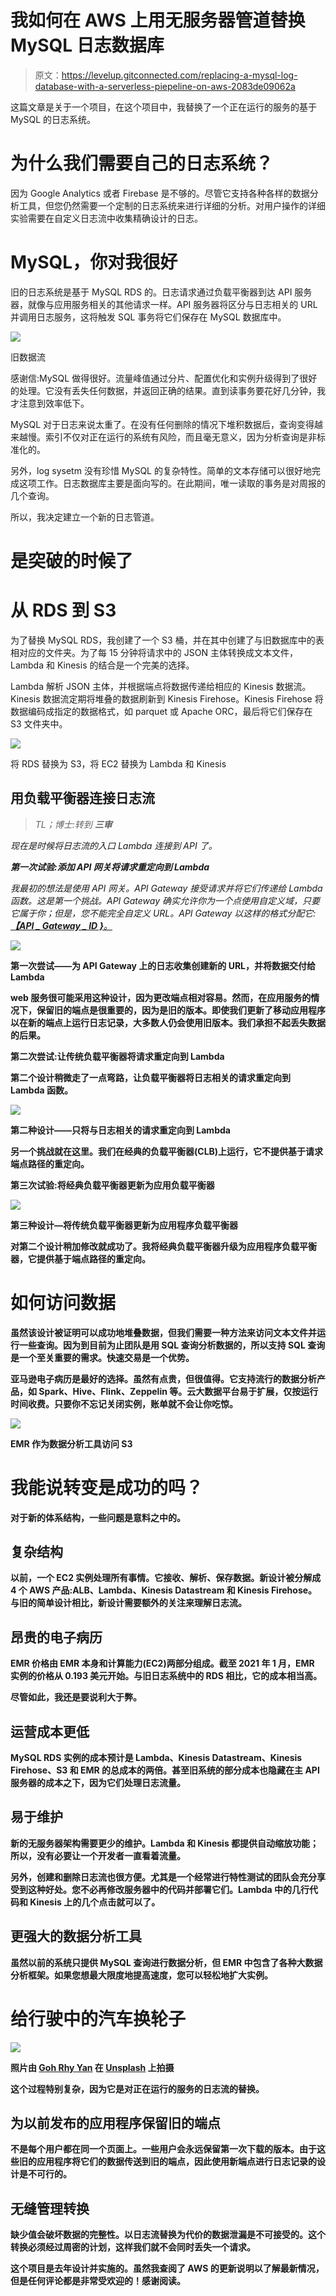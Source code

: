 # 我如何在 AWS 上用无服务器管道替换 MySQL 日志数据库

> 原文：<https://levelup.gitconnected.com/replacing-a-mysql-log-database-with-a-serverless-piepeline-on-aws-2083de09062a>

这篇文章是关于一个项目，在这个项目中，我替换了一个正在运行的服务的基于 MySQL 的日志系统。

# 为什么我们需要自己的日志系统？

因为 Google Analytics 或者 Firebase 是不够的。尽管它支持各种各样的数据分析工具，但您仍然需要一个定制的日志系统来进行详细的分析。对用户操作的详细实验需要在自定义日志流中收集精确设计的日志。

# MySQL，你对我很好

旧的日志系统是基于 MySQL RDS 的。日志请求通过负载平衡器到达 API 服务器，就像与应用服务相关的其他请求一样。API 服务器将区分与日志相关的 URL 并调用日志服务，这将触发 SQL 事务将它们保存在 MySQL 数据库中。

![](img/896b98159a961dda47abf6c2f0d8dd20.png)

旧数据流

感谢信:MySQL 做得很好。流量峰值通过分片、配置优化和实例升级得到了很好的处理。它没有丢失任何数据，并返回正确的结果。直到读事务要花好几分钟，我才注意到效率低下。

MySQL 对于日志来说太重了。在没有任何删除的情况下堆积数据后，查询变得越来越慢。索引不仅对正在运行的系统有风险，而且毫无意义，因为分析查询是非标准化的。

另外，log sysetm 没有珍惜 MySQL 的复杂特性。简单的文本存储可以很好地完成这项工作。日志数据库主要是面向写的。在此期间，唯一读取的事务是对周报的几个查询。

所以，我决定建立一个新的日志管道。

# 是突破的时候了

# 从 RDS 到 S3

为了替换 MySQL RDS，我创建了一个 S3 桶，并在其中创建了与旧数据库中的表相对应的文件夹。为了每 15 分钟将请求中的 JSON 主体转换成文本文件，Lambda 和 Kinesis 的结合是一个完美的选择。

Lambda 解析 JSON 主体，并根据端点将数据传递给相应的 Kinesis 数据流。Kinesis 数据流定期将堆叠的数据刷新到 Kinesis Firehose。Kinesis Firehose 将数据编码成指定的数据格式，如 parquet 或 Apache ORC，最后将它们保存在 S3 文件夹中。

![](img/d07be98d8ae2aa0c842b0038fcc44ade.png)

将 RDS 替换为 S3，将 EC2 替换为 Lambda 和 Kinesis

## 用负载平衡器连接日志流

> *TL；博士:转到* ***三审***

*现在是时候将日志流的入口 Lambda 连接到 API 了。*

***第一次试验:添加 API 网关将请求重定向到 Lambda***

*我最初的想法是使用 API 网关。API Gateway 接受请求并将它们传递给 Lambda 函数。这是第一个挑战。API Gateway 确实允许你为一个点使用自定义域，只要它属于你；但是，您不能完全自定义 URL。API Gateway 以这样的格式分配它:[****【API _ Gateway _ ID }***。*](https://yourdomain.com/custom/path/{API_GATEWAY_ID}.)*

**![](img/9fbf9c97f595b4d8870e5e364085431b.png)**

**第一次尝试——为 API Gateway 上的日志收集创建新的 URL，并将数据交付给 Lambda**

**web 服务很可能采用这种设计，因为更改端点相对容易。然而，在应用服务的情况下，保留旧的端点是很重要的，因为是旧的版本。即使我们更新了移动应用程序以在新的端点上运行日志记录，大多数人仍会使用旧版本。我们承担不起丢失数据的后果。**

****第二次尝试:让传统负载平衡器将请求重定向到 Lambda****

**第二个设计稍微走了一点弯路，让负载平衡器将日志相关的请求重定向到 Lambda 函数。**

**![](img/44354dccefa96fed1bdad335566a0a64.png)**

**第二种设计——只将与日志相关的请求重定向到 Lambda**

**另一个挑战就在这里。我们在经典的负载平衡器(CLB)上运行，它不提供基于请求端点路径的重定向。**

****第三次试验:将经典负载平衡器更新为应用负载平衡器****

**![](img/4b096222a8e6bb813a42535026d1cf0f.png)**

**第三种设计—将传统负载平衡器更新为应用程序负载平衡器**

**对第二个设计稍加修改就成功了。我将经典负载平衡器升级为应用程序负载平衡器，它提供基于端点路径的重定向。**

# **如何访问数据**

**虽然该设计被证明可以成功地堆叠数据，但我们需要一种方法来访问文本文件并运行一些查询。因为到目前为止团队是用 SQL 查询分析数据的，所以支持 SQL 查询是一个至关重要的需求。快速交易是一个优势。**

**亚马逊电子病历是最好的选择。虽然有点贵，但很值得。它支持流行的数据分析产品，如 Spark、Hive、Flink、Zeppelin 等。云大数据平台易于扩展，仅按运行时间收费。只要你不忘记关闭实例，账单就不会让你吃惊。**

**![](img/112126f77c9d68dac9e3fc5c2f6921e1.png)**

**EMR 作为数据分析工具访问 S3**

# **我能说转变是成功的吗？**

**对于新的体系结构，一些问题是意料之中的。**

## **复杂结构**

**以前，一个 EC2 实例处理所有事情。它接收、解析、保存数据。新设计被分解成 4 个 AWS 产品:ALB、Lambda、Kinesis Datastream 和 Kinesis Firehose。与旧的简单设计相比，新设计需要额外的关注来理解日志流。**

## **昂贵的电子病历**

**EMR 价格由 EMR 本身和计算能力(EC2)两部分组成。截至 2021 年 1 月，EMR 实例的价格从 0.193 美元开始。与旧日志系统中的 RDS 相比，它的成本相当高。**

**尽管如此，我还是要说利大于弊。**

## **运营成本更低**

**MySQL RDS 实例的成本预计是 Lambda、Kinesis Datastream、Kinesis Firehose、S3 和 EMR 的总成本的两倍。甚至旧系统的部分成本也隐藏在主 API 服务器的成本之下，因为它们处理日志流量。**

## **易于维护**

**新的无服务器架构需要更少的维护。Lambda 和 Kinesis 都提供自动缩放功能；所以，没有必要让一个开发者一直看着流量。**

**另外，创建和删除日志流也很方便。尤其是一个经常进行特性测试的团队会充分享受到这种好处。您不必再修改服务器中的代码并部署它们。Lambda 中的几行代码和 Kinesis 上的几个点击就可以了。**

## **更强大的数据分析工具**

**虽然以前的系统只提供 MySQL 查询进行数据分析，但 EMR 中包含了各种大数据分析框架。如果您想最大限度地提高速度，您可以轻松地扩大实例。**

# **给行驶中的汽车换轮子**

**![](img/c4325daa152c87cde3ab01c19f87ec9f.png)**

**照片由 [Goh Rhy Yan](https://unsplash.com/@gohrhyyan?utm_source=unsplash&utm_medium=referral&utm_content=creditCopyText) 在 [Unsplash](https://unsplash.com/s/photos/tire-change?utm_source=unsplash&utm_medium=referral&utm_content=creditCopyText) 上拍摄**

**这个过程特别复杂，因为它是对正在运行的服务的日志流的替换。**

## **为以前发布的应用程序保留旧的端点**

**不是每个用户都在同一个页面上。一些用户会永远保留第一次下载的版本。由于这些旧的应用程序将它们的数据传送到旧的端点，因此使用新端点进行日志记录的设计是不可行的。**

## **无缝管理转换**

**缺少值会破坏数据的完整性。以日志流替换为代价的数据泄漏是不可接受的。这个转换必须经过周密的计划，这样我们就不会同时丢失一个请求。**

**这个项目是去年设计并实施的。虽然我查阅了 AWS 的更新说明以了解最新情况，但是任何评论都是非常受欢迎的！感谢阅读。**